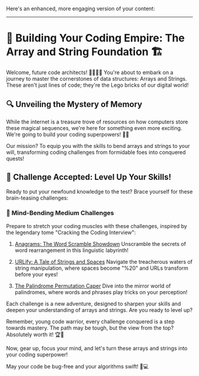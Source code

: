 Here's an enhanced, more engaging version of your content:

---

# 🧱 Building Your Coding Empire: The Array and String Foundation 🏗️

Welcome, future code architects! 👷‍♀️👷‍♂️ You're about to embark on a journey to master the cornerstones of data structures: Arrays and Strings. These aren't just lines of code; they're the Lego bricks of our digital world!

## 🔍 Unveiling the Mystery of Memory

While the internet is a treasure trove of resources on how computers store these magical sequences, we're here for something even more exciting. We're going to build your coding superpowers! 💪✨

Our mission? To equip you with the skills to bend arrays and strings to your will, transforming coding challenges from formidable foes into conquered quests!

## 🎯 Challenge Accepted: Level Up Your Skills!

Ready to put your newfound knowledge to the test? Brace yourself for these brain-teasing challenges:

### 🧠 Mind-Bending Medium Challenges

Prepare to stretch your coding muscles with these challenges, inspired by the legendary tome "Cracking the Coding Interview":

1. [Anagrams: The Word Scramble Showdown](/arrays_and_strings/code_challenges/cracking_the_code_interview/anagrams.md)
   Unscramble the secrets of word rearrangement in this linguistic labyrinth!

2. [URLify: A Tale of Strings and Spaces](/arrays_and_strings/code_challenges/cracking_the_code_interview/urlify.md)
   Navigate the treacherous waters of string manipulation, where spaces become "%20" and URLs transform before your eyes!

3. [The Palindrome Permutation Caper](/arrays_and_strings/code_challenges/cracking_the_code_interview/perm_panlindrome_check.md)
   Dive into the mirror world of palindromes, where words and phrases play tricks on your perception!

Each challenge is a new adventure, designed to sharpen your skills and deepen your understanding of arrays and strings. Are you ready to level up?

Remember, young code warrior, every challenge conquered is a step towards mastery. The path may be tough, but the view from the top? Absolutely worth it! 🏆🌟

Now, gear up, focus your mind, and let's turn these arrays and strings into your coding superpower! 

May your code be bug-free and your algorithms swift! 🚀💻